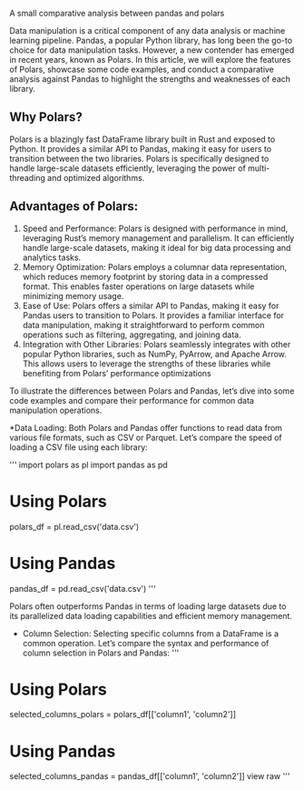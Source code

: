 <p>A small comparative analysis between pandas and polars</p>

<p>Data manipulation is a critical component of any data analysis or machine learning pipeline. Pandas, a popular Python library, has long been the go-to choice for data manipulation tasks. However, a new contender has emerged in recent years, known as Polars. In this article, we will explore the features of Polars, showcase some code examples, and conduct a comparative analysis against Pandas to highlight the strengths and weaknesses of each library.</p>

## Why Polars?
<p>Polars is a blazingly fast DataFrame library built in Rust and exposed to Python. It provides a similar API to Pandas, making it easy for users to transition between the two libraries. Polars is specifically designed to handle large-scale datasets efficiently, leveraging the power of multi-threading and optimized algorithms.</p>

## Advantages of Polars:
1. Speed and Performance: Polars is designed with performance in mind, leveraging Rust’s memory management and parallelism. It can efficiently handle large-scale datasets, making it ideal for big data processing and analytics tasks.
2. Memory Optimization: Polars employs a columnar data representation, which reduces memory footprint by storing data in a compressed format. This enables faster operations on large datasets while minimizing memory usage.
3. Ease of Use: Polars offers a similar API to Pandas, making it easy for Pandas users to transition to Polars. It provides a familiar interface for data manipulation, making it straightforward to perform common operations such as filtering, aggregating, and joining data.
4. Integration with Other Libraries: Polars seamlessly integrates with other popular Python libraries, such as NumPy, PyArrow, and Apache Arrow. This allows users to leverage the strengths of these libraries while benefiting from Polars’ performance optimizations

<p>To illustrate the differences between Polars and Pandas, let’s dive into some code examples and compare their performance for common data manipulation operations.
</p>

*Data Loading: Both Polars and Pandas offer functions to read data from various file formats, such as CSV or Parquet. Let’s compare the speed of loading a CSV file using each library:

'''
import polars as pl
import pandas as pd

# Using Polars
polars_df = pl.read_csv('data.csv')

# Using Pandas
pandas_df = pd.read_csv('data.csv')
'''

<p>Polars often outperforms Pandas in terms of loading large datasets due to its parallelized data loading capabilities and efficient memory management.
</p>

* Column Selection: Selecting specific columns from a DataFrame is a common operation. Let’s compare the syntax and performance of column selection in Polars and Pandas:
 '''
# Using Polars
selected_columns_polars = polars_df[['column1', 'column2']]

# Using Pandas
selected_columns_pandas = pandas_df[['column1', 'column2']]
view raw
'''
